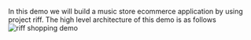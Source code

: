 In this demo we will build a music store ecommerce application by using project riff. The high level architecture of this demo is as follows
![riff shopping demo](katacoda-scenarios/scenarios/riff-shopping-demo/assets/riff-demo.png)
